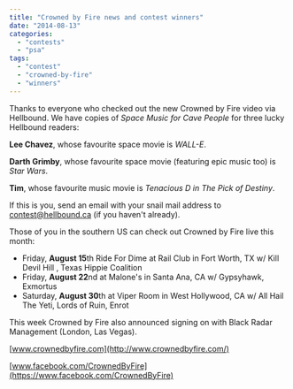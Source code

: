 ```yaml
---
title: "Crowned by Fire news and contest winners"
date: "2014-08-13"
categories: 
  - "contests"
  - "psa"
tags: 
  - "contest"
  - "crowned-by-fire"
  - "winners"
---
```


Thanks to everyone who checked out the new Crowned by Fire video via Hellbound. We have copies of _Space Music for Cave People_ for three lucky Hellbound readers:

**Lee Chavez**, whose favourite space movie is _WALL-E_.

**Darth Grimby**, whose favourite space movie (featuring epic music too) is _Star Wars_.

**Tim**, whose favourite music movie is _Tenacious D in The Pick of Destiny_.

If this is you, send an email with your snail mail address to contest@hellbound.ca (if you haven't already).

Those of you in the southern US can check out Crowned by Fire live this month:

- Friday, **August 15**th Ride For Dime at Rail Club in Fort Worth, TX w/ Kill Devil Hill , Texas Hippie Coalition
- Friday, **August 22**nd at Malone's in Santa Ana, CA w/ Gypsyhawk, Exmortus
- Saturday, **August 30**th at Viper Room in West Hollywood, CA w/ All Hail The Yeti, Lords of Ruin, Enrot

This week Crowned by Fire also announced signing on with Black Radar Management (London, Las Vegas).

[www.crownedbyfire.com](http://www.crownedbyfire.com/)

[www.facebook.com/CrownedByFire](https://www.facebook.com/CrownedByFire)
